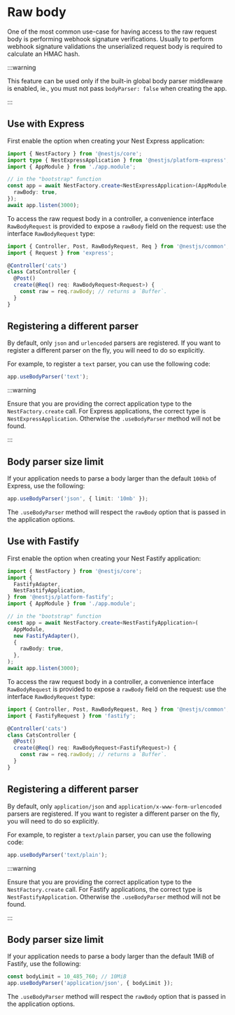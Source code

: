 # Raw body

One of the most common use-case for having access to the raw request body is performing webhook signature verifications. Usually to perform webhook signature validations the unserialized request body is required to calculate an HMAC hash.

:::warning

This feature can be used only if the built-in global body parser middleware is enabled, ie., you must not pass `bodyParser: false` when creating the app.

:::

## Use with Express

First enable the option when creating your Nest Express application:

```ts
import { NestFactory } from '@nestjs/core';
import type { NestExpressApplication } from '@nestjs/platform-express';
import { AppModule } from './app.module';

// in the "bootstrap" function
const app = await NestFactory.create<NestExpressApplication>(AppModule, {
  rawBody: true,
});
await app.listen(3000);
```

To access the raw request body in a controller, a convenience interface `RawBodyRequest` is provided to expose a `rawBody` field on the request: use the interface `RawBodyRequest` type:

```ts
import { Controller, Post, RawBodyRequest, Req } from '@nestjs/common';
import { Request } from 'express';

@Controller('cats')
class CatsController {
  @Post()
  create(@Req() req: RawBodyRequest<Request>) {
    const raw = req.rawBody; // returns a `Buffer`.
  }
}
```

## Registering a different parser

By default, only `json` and `urlencoded` parsers are registered. If you want to register a different parser on the fly, you will need to do so explicitly.

For example, to register a `text` parser, you can use the following code:

```ts
app.useBodyParser('text');
```

:::warning

Ensure that you are providing the correct application type to the `NestFactory.create` call. For Express applications, the correct type is `NestExpressApplication`. Otherwise the `.useBodyParser` method will not be found.

:::

## Body parser size limit

If your application needs to parse a body larger than the default `100kb` of Express, use the following:

```ts
app.useBodyParser('json', { limit: '10mb' });
```

The `.useBodyParser` method will respect the `rawBody` option that is passed in the application options.

## Use with Fastify

First enable the option when creating your Nest Fastify application:

```ts
import { NestFactory } from '@nestjs/core';
import {
  FastifyAdapter,
  NestFastifyApplication,
} from '@nestjs/platform-fastify';
import { AppModule } from './app.module';

// in the "bootstrap" function
const app = await NestFactory.create<NestFastifyApplication>(
  AppModule,
  new FastifyAdapter(),
  {
    rawBody: true,
  },
);
await app.listen(3000);
```

To access the raw request body in a controller, a convenience interface `RawBodyRequest` is provided to expose a `rawBody` field on the request: use the interface `RawBodyRequest` type:

```ts
import { Controller, Post, RawBodyRequest, Req } from '@nestjs/common';
import { FastifyRequest } from 'fastify';

@Controller('cats')
class CatsController {
  @Post()
  create(@Req() req: RawBodyRequest<FastifyRequest>) {
    const raw = req.rawBody; // returns a `Buffer`.
  }
}
```

## Registering a different parser

By default, only `application/json` and `application/x-www-form-urlencoded` parsers are registered. If you want to register a different parser on the fly, you will need to do so explicitly.

For example, to register a `text/plain` parser, you can use the following code:

```ts
app.useBodyParser('text/plain');
```

:::warning

Ensure that you are providing the correct application type to the `NestFactory.create` call. For Fastify applications, the correct type is `NestFastifyApplication`. Otherwise the `.useBodyParser` method will not be found.

:::

## Body parser size limit

If your application needs to parse a body larger than the default 1MiB of Fastify, use the following:

```ts
const bodyLimit = 10_485_760; // 10MiB
app.useBodyParser('application/json', { bodyLimit });
```

The `.useBodyParser` method will respect the `rawBody` option that is passed in the application options.

